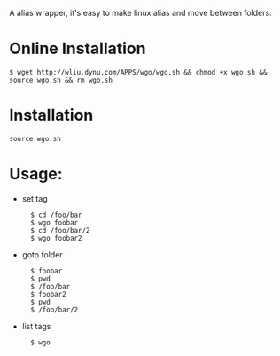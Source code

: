 A alias wrapper, it's easy to make linux alias and move between folders.

# Online Installation

    $ wget http://wliu.dynu.com/APPS/wgo/wgo.sh && chmod +x wgo.sh && source wgo.sh && rm wgo.sh

# Installation

    source wgo.sh

# Usage:

* set tag

        $ cd /foo/bar
        $ wgo foobar
        $ cd /foo/bar/2
        $ wgo foobar2

* goto folder

        $ foobar
        $ pwd
        $ /foo/bar
        $ foobar2
        $ pwd
        $ /foo/bar/2

* list tags

        $ wgo

